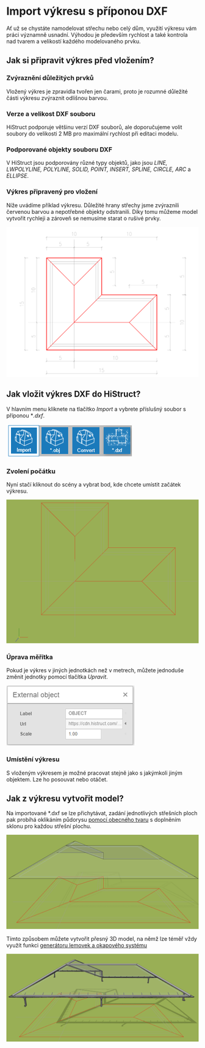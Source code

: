 # Import výkresu s příponou DXF

Ať už se chystáte namodelovat střechu nebo celý dům, využití výkresu vám práci významně usnadní. Výhodou je především rychlost a také kontrola nad tvarem a velikostí každého modelovaného prvku. 

## Jak si připravit výkres před vložením?

### Zvýraznění důležitých prvků
Vložený výkres je zpravidla tvořen jen čarami, proto je rozumné důležité části výkresu zvýraznit odlišnou barvou.

### Verze a velikost DXF souboru
HiStruct podporuje většinu verzí DXF souborů, ale doporučujeme volit soubory do velikosti 2 MB pro maximální rychlost při editaci modelu.

### Podporované objekty souboru DXF
V HiStruct jsou podporovány různé typy objektů, jako jsou *LINE, LWPOLYLINE, POLYLINE, SOLID, POINT, INSERT, SPLINE, CIRCLE, ARC* a *ELLIPSE*. 

### Výkres připravený pro vložení
Níže uvádíme příklad výkresu. Důležité hrany střechy jsme zvýraznili červenou barvou a nepotřebné objekty odstranili. Díky tomu můžeme model vytvořit rychleji a zároveň se nemusíme starat o rušivé prvky.

![DXF drawings](img/dxfDrawings.png) 


## Jak vložit výkres DXF do HiStruct?

V hlavním menu kliknete na tlačítko *Import* a vybrete příslušný soubor s příponou **.dxf*.

![Import tlačítko](img/importButton.png)

### Zvolení počátku
Nyní stačí kliknout do scény a vybrat bod, kde chcete umístit začátek výkresu.

![Zvolení počátku](img/insertDXF.png)

### Úprava měřítka
Pokud je výkres v jiných jednotkách než v metrech, můžete jednoduše změnit jednotky pomocí tlačítka *Upravit*.

![Upravit měřítko](img/externalObjectEdit.png)

### Umístění výkresu
S vloženým výkresem je možné pracovat stejně jako s jakýmkoli jiným objektem. Lze ho posouvat nebo otáčet.

## Jak z výkresu vytvořit model?
Na importované *.dxf se lze přichytávat, zadání jednotlivých střešních ploch pak probíhá oklikáním půdorysu [pomocí obecného tvaru](modellingRoofs.md) s doplněním sklonu pro každou střešní plochu. 

![Vytvoření modelu](img/dxfModel.png)

Tímto způsobem můžete vytvořit přesný 3D model, na němž lze téměř vždy využít funkci [generátoru lemovek a okapového systému](roofFlashingGenerator.md)

![Model s lemovkami a okapem](img/dxfModelFlashings.png)
